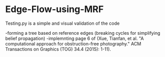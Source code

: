 # Edge-Flow-using-MRF

Testing.py is a simple and visual validation of the code

-forming a tree based on reference edges (breaking cycles for simplifying belief propagation)
-implemnting page 6 of (Xue, Tianfan, et al. "A computational approach for obstruction-free photography." ACM Transactions on Graphics (TOG) 34.4 (2015): 1-11).
